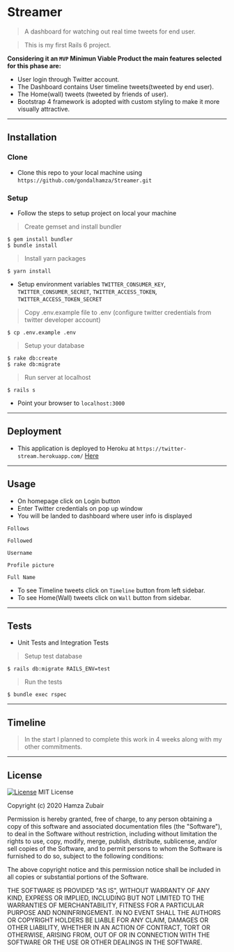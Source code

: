 # Streamer

> A dashboard for watching out real time tweets for end user.

> This is my first Rails 6 project.

**Considering it an `MVP` Minimun Viable Product the main features selected for this phase are:**

- User login through Twitter account.
- The Dashboard contains User timeline tweets(tweeted by end user).
- The Home(wall) tweets (tweeted by friends of user).
- Bootstrap 4 framework is adopted with custom styling to make it more visually attractive.

---

## Installation


### Clone

- Clone this repo to your local machine using `https://github.com/gondalhamza/Streamer.git`

### Setup

- Follow the steps to setup project on local your machine

> Create gemset and install bundler

```shell
$ gem install bundler
$ bundle install
```

> Install yarn packages

```shell
$ yarn install
```

- Setup environment variables `TWITTER_CONSUMER_KEY`, `TWITTER_CONSUMER_SECRET`, `TWITTER_ACCESS_TOKEN`, `TWITTER_ACCESS_TOKEN_SECRET` 

> Copy .env.example file to .env (configure twitter credentials from twitter developer account)

```shell
$ cp .env.example .env
```

> Setup your database

```shell
$ rake db:create
$ rake db:migrate
```

> Run server at localhost

```shell
$ rails s
```

- Point your browser to `localhost:3000`

---

## Deployment
- This application is deployed to Heroku at `https://twitter-stream.herokuapp.com/` [Here](https://twitter-stream.herokuapp.com/)

---


## Usage
- On homepage click on Login button
- Enter Twitter credentials on pop up window
- You will be landed to dashboard where user info is displayed

```shell
Follows
```
```shell
Followed
```
```shell
Username
```
```shell
Profile picture
```
```shell
Full Name
```

- To see Timeline tweets click on `Timeline` button from left sidebar.
- To see Home(Wall) tweets click on `Wall` button from sidebar.

---

## Tests 
- Unit Tests and Integration Tests

> Setup test database

```shell
$ rails db:migrate RAILS_ENV=test
```

> Run the tests

```shell
$ bundle exec rspec
```

---
## Timeline
> In the start I planned to complete this work in 4 weeks along with my other commitments. 

---
## License

[![License](http://img.shields.io/:license-mit-blue.svg?style=flat-square)](http://badges.mit-license.org)
MIT License

Copyright (c) 2020 Hamza Zubair

Permission is hereby granted, free of charge, to any person obtaining a copy
of this software and associated documentation files (the "Software"), to deal
in the Software without restriction, including without limitation the rights
to use, copy, modify, merge, publish, distribute, sublicense, and/or sell
copies of the Software, and to permit persons to whom the Software is
furnished to do so, subject to the following conditions:

The above copyright notice and this permission notice shall be included in all
copies or substantial portions of the Software.

THE SOFTWARE IS PROVIDED "AS IS", WITHOUT WARRANTY OF ANY KIND, EXPRESS OR
IMPLIED, INCLUDING BUT NOT LIMITED TO THE WARRANTIES OF MERCHANTABILITY,
FITNESS FOR A PARTICULAR PURPOSE AND NONINFRINGEMENT. IN NO EVENT SHALL THE
AUTHORS OR COPYRIGHT HOLDERS BE LIABLE FOR ANY CLAIM, DAMAGES OR OTHER
LIABILITY, WHETHER IN AN ACTION OF CONTRACT, TORT OR OTHERWISE, ARISING FROM,
OUT OF OR IN CONNECTION WITH THE SOFTWARE OR THE USE OR OTHER DEALINGS IN THE
SOFTWARE.
